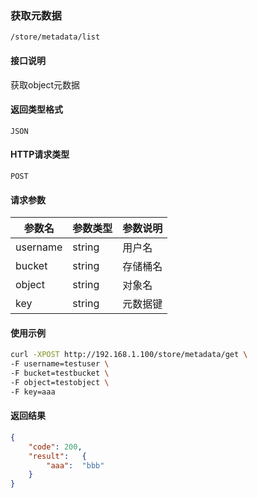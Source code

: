### 获取元数据
`/store/metadata/list`

#### 接口说明
获取object元数据

#### 返回类型格式
`JSON`

#### HTTP请求类型
`POST`

#### 请求参数
|参数名|参数类型|参数说明|
|--|--|--|
|username|string|用户名|
|bucket|string|存储桶名|
|object|string|对象名|
|key|string|元数据键|

#### 使用示例
```sh
curl -XPOST http://192.168.1.100/store/metadata/get \
-F username=testuser \
-F bucket=testbucket \
-F object=testobject \
-F key=aaa
```

#### 返回结果
```json
{
	"code":	200,
	"result":	{
		"aaa":	"bbb"
	}
}
```